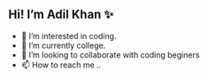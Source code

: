## Hi! I’m Adil Khan ✨
- 👀 I’m interested in coding.
- 🌱 I’m currently college.
- 💞️ I’m looking to collaborate with coding beginers
- 📫 How to reach me ..


<!---
Adilkhan01V/Adilkhan01V is a ✨ special ✨ repository because its `README.md` (this file) appears on your GitHub profile.
You can click the Preview link to take a look at your changes.
--->
